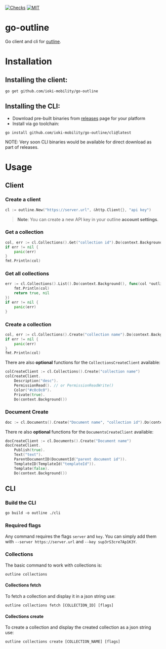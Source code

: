 [![Checks](https://github.com/ioki-mobility/go-outline/actions/workflows/checks.yml/badge.svg)](https://github.com/ioki-mobility/go-outline/actions/workflows/checks.yml)
[![MIT](https://img.shields.io/badge/license-MIT-blue.svg)](https://github.com/ioki-mobility/go-outline/blob/main/LICENSE)

# go-outline

Go client and cli for [outline](https://www.getoutline.com/).

# Installation

## Installing the client:
```shell
go get github.com/ioki-mobility/go-outline
```

## Installing the CLI:
- Download pre-built binaries from [releases](https://github.com/ioki-mobility/go-outline/releases) page for your platform
- Install via go toolchain:
```shell
go install github.com/ioki-mobility/go-outline/cli@latest
```
NOTE: Very soon CLI binaries would be available for direct download as part of releases.

# Usage

## Client

### Create a client

```go
cl := outline.New("https://server.url", &http.Client{}, "api key")
```

> **Note**: You can create a new API key in your outline **account settings**.

### Get a collection

```go
col, err := cl.Collections().Get("collection id").Do(context.Background())
if err != nil {
	panic(err)
}
fmt.Println(col)
```


### Get all collections

```go
err := cl.Collections().List().Do(context.Background(), func(col *outline.Collection, err error) (bool, error) {
	fmt.Println(col)
	return true, nil
})
if err != nil {
	panic(err)
}
```

### Create a collection

```go
col, err := cl.Collections().Create("collection name").Do(context.Background()) 
if err != nil {
	panic(err)
}
fmt.Println(col)
```

There are also **optional** functions for the `CollectionsCreateClient` available:
```go
colCreateClient := cl.Collections().Create("collection name")
colCreateClient.
	Description("desc"). 
	PermissionRead(). // or PermissionReadWrite()
	Color("#c0c0c0").
	Private(true).
	Do(context.Background())
```

### Document Create

```go
doc := cl.Documents().Create("Document name", "collection id").Do(context.Background())
```

There re also **optional** functions for the `DocumentsCreateClient` available:
```go
docCreateClient := cl.Documents().Create("Document name")
docCreateClient.
	Publish(true). 
	Text("text").
	ParentDocumentID(DocumentId("parent document id")).
	TemplateID(TemplateId("templateId")).
	Template(false).
	Do(context.Background())
```

## CLI

### Build the CLI

```
go build -o outline ./cli
```

### Required flags

Any command requires the flags `server` and `key`.
You can simply add them with `--server https://server.url` 
and `--key sup3rS3cre7Ap1K3Y`.

### Collections

The basic command to work with collections is:
```
outline collections
```

#### Collections fetch

To fetch a collection and display it in a json string use:
```
outline collections fetch [COLLECTION_ID] [flags]
```

#### Collections create

To create a collection and display the created collection as a json string use:
```
outline collections create [COLLECTION_NAME] [flags]
```
